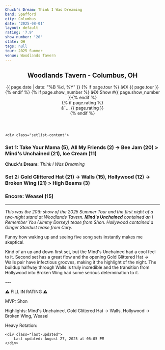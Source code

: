 ```yaml
---
Chuck's Dream: Think I Was Dreaming
band: Spafford
city: Columbus
date: '2025-08-01'
layout: default
rating: '7.9'
show_number: '20'
state: OH
tags: null
tour: 2025 Summer
venue: Woodlands Tavern
---
```


<article class="show-card">
    <header class="show-header">
        <h1>Woodlands Tavern - Columbus, OH</h1>
        <div class="show-meta">
            {{ page.date | date: "%B %d, %Y" }}
            {% if page.tour %} â€¢ {{ page.tour }}{% endif %}
            {% if page.show_number %} â€¢ Show #{{ page.show_number }}{% endif %}
        </div>
        {% if page.rating %}
        <div class="show-rating">â˜… {{ page.rating }}</div>
        {% endif %}
    </header>
    
    <div class="setlist-content">
<h3 class="setlist-header"><strong>Set 1:</strong>  Take Your Mama (5), All My Friends (2) -> <span class="jam-entry jam-tooltip jam-link" data-tooltip="<strong>Timing:</strong> 20:29<br><strong>Notes:</strong> Slinky, slow groove with some awesome Shon that grows angry. 
" data-url="/jam-chart/?filter=Bee Jam">Bee Jam</span> (20) > <span class="jam-entry jam-tooltip jam-link" data-tooltip="<strong>Timing:</strong> 21:23<br><strong>Notes:</strong> Bouncy, groovy, and picks up speed half way through for a 1970s progressive rock buildup and peak. 
" data-url="/jam-chart/?filter=Mind's Unchained">Mind's Unchained</span> (21), Ice Cream (11)</h3>
<p class="chucks-dream"><strong>Chuck's Dream:</strong> <em> Think I Was Dreaming</em></p>
<h3 class="setlist-header"><strong>Set 2:</strong>  <span class="jam-entry jam-tooltip jam-link" data-tooltip="<strong>Timing:</strong> 21:40<br><strong>Notes:</strong> Hang gliding over indoor oceans and starlit shores. -&gt; Walls.
" data-url="/jam-chart/?filter=Gold Glittered Hat">Gold Glittered Hat</span> (21) -> <span class="jam-entry jam-tooltip jam-link" data-tooltip="<strong>Timing:</strong> 15:44<br><strong>Notes:</strong> Instantly latches to a P-Funk groove that Shon gets turned way up for. One of the best buildups ever here. 
" data-url="/jam-chart/?filter=Walls">Walls</span> (15), <span class="jam-entry jam-tooltip jam-link" data-tooltip="<strong>Timing:</strong> 12:35<br><strong>Notes:</strong> Standard, but done well. Nice buildup -&gt; Broken Wing.
" data-url="/jam-chart/?filter=Hollywood">Hollywood</span> (12) -> <span class="jam-entry jam-tooltip jam-link" data-tooltip="<strong>Timing:</strong> 21:34<br><strong>Notes:</strong> Starts out with some surprising jump blues and gets weirder before hitting an early peak that Brian crushes. Some extra, hoppy, Funkadelic-ish jamming in the back third. 
" data-url="/jam-chart/?filter=Broken Wing">Broken Wing</span> (21) > High Beams (3)</h3>
<h3 class="setlist-header"><strong>Encore:</strong>  <span class="jam-entry jam-tooltip jam-link" data-tooltip="<strong>Timing:</strong> 15:07<br><strong>Notes:</strong> Early Electro House, with some crazy stuff from Brian towards the end. 
" data-url="/jam-chart/?filter=Weasel">Weasel</span> (15)</h3>
<hr class="section-divider">
<p class="show-notes"><em>This was the 20th show of the 2025 Summer Tour and the first night of a two-night stand at Woodlands Tavern. <strong>Mind's Unchained</strong> contained an I Remember You (Jimmy Dorsey) tease from Shon. Hollywood contained a Ginger Stardust tease from Cory.</em></p>
<p class="review-text">Funny how waking up and seeing five song sets instantly makes me skeptical.</p>
<p class="review-text">Kind of an up and down first set, but the Mind's Unchained had a cool feel to it. Second set has a great flow and the opening Gold Glittered Hat -> Walls pair have infectious grooves, making it the highlight of the night. The buildup halfway through Walls is truly incredible and the transition from Hollywood into Broken Wing had some serious determination to it.</p>
<p class="review-text">---</p>
<p class="review-text">⚠️ FILL IN RATING ⚠️</p>
<p class="review-text">MVP:  Shon</p>
<p class="review-text">Highlights:  Mind's Unchained, Gold Glittered Hat -> Walls, Hollywood -> Broken Wing, Weasel</p>
<p class="review-text">Heavy Rotation:</p>
    </div>
    
    <div class="last-updated">
        Last updated: August 27, 2025 at 06:05 PM
    </div>
</article>